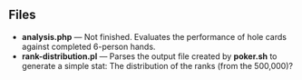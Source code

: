 ## Files
- **analysis.php** — Not finished. Evaluates the performance of hole cards against completed 6-person hands.
- **rank-distribution.pl** — Parses the output file created by **poker.sh** to generate a simple stat: The distribution of the ranks (from the 500,000)?